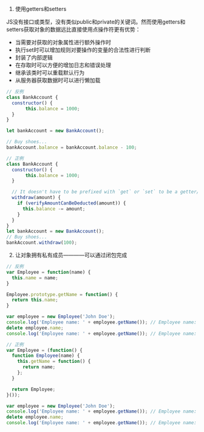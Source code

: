 1. 使用getters和setters

JS没有接口或类型，没有类似public和private的关键词。然而使用getters和setters获取对象的数据远比直接使用点操作符更有优势：
- 当需要对获取的对象属性进行额外操作时
- 执行set时可以增加规则对要操作的变量的合法性进行判断
- 封装了内部逻辑
- 在存取时可以方便的增加日志和错误处理
- 继承该类时可以重载默认行为
- 从服务器获取数据时可以进行懒加载

```javascript
// 反例
class BankAccount {
  constructor() {
	   this.balance = 1000;
  }
}

let bankAccount = new BankAccount();

// Buy shoes...
bankAccount.balance = bankAccount.balance - 100;
```

```javascript
// 正例
class BankAccount {
  constructor() {
	   this.balance = 1000;
  }

  // It doesn't have to be prefixed with `get` or `set` to be a getter/setter
  withdraw(amount) {
  	if (verifyAmountCanBeDeducted(amount)) {
  	  this.balance -= amount;
  	}
  }
}
let bankAccount = new BankAccount();
// Buy shoes...
bankAccount.withdraw(100);
```

2. 让对象拥有私有成员————可以通过闭包完成
```javascript
// 反例
var Employee = function(name) {
  this.name = name;
}

Employee.prototype.getName = function() {
  return this.name;
}

var employee = new Employee('John Doe');
console.log('Employee name: ' + employee.getName()); // Employee name: John Doe
delete employee.name;
console.log('Employee name: ' + employee.getName()); // Employee name: undefined
```

```javascript
// 正例
var Employee = (function() {
  function Employee(name) {
    this.getName = function() {
      return name;
    };
  }

  return Employee;
}());

var employee = new Employee('John Doe');
console.log('Employee name: ' + employee.getName()); // Employee name: John Doe
delete employee.name;
console.log('Employee name: ' + employee.getName()); // Employee name: John Doe
```